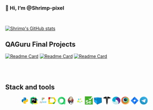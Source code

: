 ### 👋 Hi, I’m @Shrimp-pixel</br>

<br>

<!---
Shrimp-pixel/Shrimp-pixel is a ✨ special ✨ repository because its `README.md` (this file) appears on your GitHub profile.
You can click the Preview link to take a look at your changes.

- 👋 Hi, I’m @Shrimp-pixel
- 👀 I’m interested in ...
- 🌱 I’m currently learning ...
- 💞️ I’m looking to collaborate on ...
- 📫 How to reach me ...
--->

[![Shrimp's GitHub stats](https://github-readme-stats.vercel.app/api?username=Shrimp-pixel)](https://github-readme-stats.vercel.app/api?username=Shrimp-pixel)

## QAGuru Final Projects
[![Readme Card](https://github-readme-stats.vercel.app/api/pin/?username=Shrimp-pixel&repo=codewars-UI&border_color=2b2b2a)](https://github.com/Shrimp-pixel/codewars-UI)
[![Readme Card](https://github-readme-stats.vercel.app/api/pin/?username=Shrimp-pixel&repo=mobileFinal)](https://github.com/Shrimp-pixel/mobileFinal)
[![Readme Card](https://github-readme-stats.vercel.app/api/pin/?username=Shrimp-pixel&repo=APIFinal_test)](https://github.com/Shrimp-pixel/APIFinal_test)

<br>
<br>

## Stack and tools

<p  align="center">
<img width="5%" title="Python" src="/icon/python.png">
<img width="5%" title="Pycharm" src="/icon/pycharm.png"> 
<img width="5%" title="Pytest" src="/icon/pytest.png">
<img width="5%" title="Allure Report" src="/icon/allure.png">
<img width="5%" title="Allure TestOps" src="/icon/allure_testops.png">
<img width="5%" title="Jenkins" src="/icon/jenkins.png">
<img width="5%" title="Selene" src="/icon/selene.png">
<img width="5%" title="Selenium" src="/icon/selenium.png">
<img width="5%" title="Selenoid" src="/icon/selenoid.png">
<img width="5%" title="Requests" src="/icon/requests.png">
<img width="5%" title="Appium" src="/icon/appium.png">
<img width="5%" title="Browserstack" src="/icon/browserstack.png">
<img width="5%" title="Jira" src="/icon/jira.png">
<img width="5%" title="Telegram" src="/icon/telegram.png">
</p>
